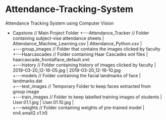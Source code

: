 # Attendance-Tracking-System
Attendance Tracking System using Computer Vision



- Capstone				// Main Project Folder
+---Attendance_Tracker                            // Folder containing subject-vise attendance sheets
|       Attendance_Machine_Learning.csv
|       Attendance_Python.csv
|       
+---group_images       			// Folder that contains the images clicked by faculty
+---Haarcascades			// Folder containing Haar Cascades xml files
|       haarcascade_frontalface_default.xml    
+---history				// Folder containing history of images clicked by faculty
|       2019-03-20_12-16-05.jpg
|       2019-03-20_12-16-10.jpg       
+---models				// Folder containing the facial landmarks of face
|       landmarks.dat      
+---test_images			// Temporary Folder to keep faces extracted from group image       
+---train_images			// Folder to keep labelled training images of students
|       User.01.1.jpg
|       User.01.10.jpg
|       
+---weights				// Folder containing weights of pre-trained model
|       nn4.small2.v1.h5

